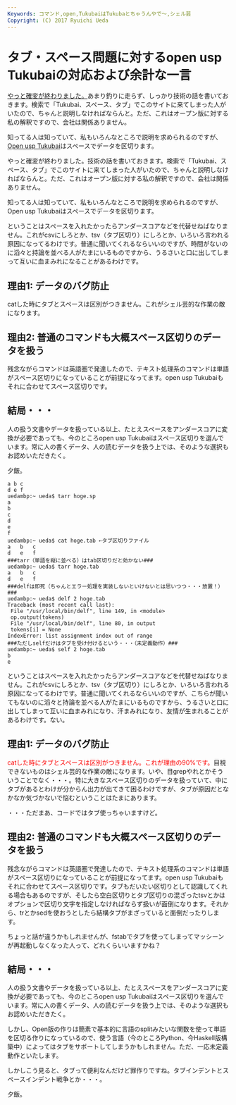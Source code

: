 ```yaml
---
Keywords: コマンド,open,TukubaiはTukubaとちゃうんやで〜,シェル芸
Copyright: (C) 2017 Ryuichi Ueda
---
```


# <!--:ja-->タブ・スペース問題に対するopen usp Tukubaiの対応および余計な一言<!--:-->
<!--:ja--><a href="/?post=02157" title="SI業界がIT化してないとか酷いことを言ってしまった" target="_blank">やっと確変が終わりました。</a>あまり釣りに走らず、しっかり技術の話を書いておきます。検索で「Tukubai、スペース、タブ」でこのサイトに来てしまった人がいたので、ちゃんと説明しなければならんと。ただ、これはオープン版に対する私の解釈ですので、会社は関係ありません。

知ってる人は知っていて、私もいろんなところで説明を求められるのですが、<a href="https://github.com/usp-engineers-community/Open-usp-Tukubai" target="_blank">Open usp Tukubai</a>はスペースでデータを区切ります。

<!--:--><!--:en-->やっと確変が終わりました。技術の話を書いておきます。検索で「Tukubai、スペース、タブ」でこのサイトに来てしまった人がいたので、ちゃんと説明しなければならんと。ただ、これはオープン版に対する私の解釈ですので、会社は関係ありません。

知ってる人は知っていて、私もいろんなところで説明を求められるのですが、Open usp Tukubaiはスペースでデータを区切ります。

ということはスペースを入れたかったらアンダースコアなどを代替せねばなりません。これがcsvにしろとか、tsv（タブ区切り）にしろとか、いろいろ言われる原因になってるわけです。普通に聞いてくれるならいいのですが、時間がないのに滔々と持論を並べる人がたまにいるものですから、うるさいと口に出してしまって互いに血まみれになることがあるわけです。

<h2>理由1: データのバグ防止</h2>


catした時にタブとスペースは区別がつきません。これがシェル芸的な作業の敵になります。

<h2>理由2: 普通のコマンドも大概スペース区切りのデータを扱う</h2>

残念ながらコマンドは英語圏で発達したので、テキスト処理系のコマンドは単語がスペース区切りになっていることが前提になってます。open usp Tukubaiもそれに合わせてスペース区切りです。

<h2>結局・・・</h2>

人の扱う文書やデータを扱っている以上、たとえスペースをアンダースコアに変換が必要であっても、今のところopen usp Tukubaiはスペース区切りを選んでいます。常に人の書くデータ、人の読むデータを扱う上では、そのような選択もお認めいただきたく。


夕飯。<!--:--><!--more--><!--:ja-->

```bashuedambp:~ ueda$ cat hoge.sp
a b c
d e f
uedambp:~ ueda$ tarr hoge.sp 
a
b
c
d
e
f
uedambp:~ ueda$ cat hoge.tab ←タブ区切りファイル
a	b	c
d	e	f
###tarr（単語を縦に並べる）はtab区切りだと効かない###
uedambp:~ ueda$ tarr hoge.tab
a	b	c
d	e	f
###delfは即死（ちゃんとエラー処理を実装しないといけないとは思いつつ・・・放置！）###
uedambp:~ ueda$ delf 2 hoge.tab 
Traceback (most recent call last):
 File "/usr/local/bin/delf", line 149, in <module>
 op.output(tokens)
 File "/usr/local/bin/delf", line 80, in output
 tokens[i] = None
IndexError: list assignment index out of range
###ただしselfだけはタブを受け付けるという・・・（未定義動作）###
uedambp:~ ueda$ self 2 hoge.tab 
b
e
```

ということはスペースを入れたかったらアンダースコアなどを代替せねばなりません。これがcsvにしろとか、tsv（タブ区切り）にしろとか、いろいろ言われる原因になってるわけです。普通に聞いてくれるならいいのですが、こちらが聞いてもないのに滔々と持論を並べる人がたまにいるものですから、うるさいと口に出してしまって互いに血まみれになり、汗まみれになり、友情が生まれることがあるわけです。ない。

<h2>理由1: データのバグ防止</h2>

<span style="color:red">catした時にタブとスペースは区別がつきません。これが理由の90%です。</span>目視できないものはシェル芸的な作業の敵になります。いや、目grepやれとかそういうことでなく・・・。特に大きなスペース区切りのデータを扱っていて、中にタブがあるとわけが分からん出力が出てきて困るわけですが、タブが原因だとなかなか気づかないで悩むということはたまにあります。

・・・ただまあ、コードではタブ使っちゃいますけど。

<h2>理由2: 普通のコマンドも大概スペース区切りのデータを扱う</h2>

残念ながらコマンドは英語圏で発達したので、テキスト処理系のコマンドは単語がスペース区切りになっていることが前提になってます。open usp Tukubaiもそれに合わせてスペース区切りです。タブもだいたい区切りとして認識してくれる場合もあるのですが、そしたら空白区切りとタブ区切りの混ざったtsvとかはオプションで区切り文字を指定しなければならず扱いが面倒になります。それから、trとかsedを使おうとしたら結構タブがまざっていると面倒だったりします。

ちょっと話が違うかもしれませんが、fstabでタブを使ってしまってマッシーンが再起動しなくなった人って、どれくらいいますかね？

<h2>結局・・・</h2>

人の扱う文書やデータを扱っている以上、たとえスペースをアンダースコアに変換が必要であっても、今のところopen usp Tukubaiはスペース区切りを選んでいます。常に人の書くデータ、人の読むデータを扱う上では、そのような選択もお認めいただきたく。

しかし、Open版の作りは簡素で基本的に言語のsplitみたいな関数を使って単語を区切る作りになっているので、使う言語（今のところPython、今Haskell版構築中）によってはタブをサポートしてしまうかもしれません。ただ、一応未定義動作といたします。

しかしこう見ると、タブって便利なんだけど罪作りですね。タブインデントとスペースインデント戦争とか・・・。


夕飯。<!--:-->

